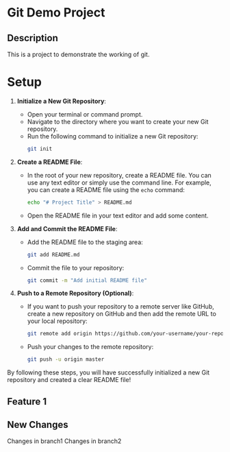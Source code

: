 # Git Demo Project

## Description
This is a project to demonstrate the working of git.

# Setup

1. **Initialize a New Git Repository**:
   - Open your terminal or command prompt.
   - Navigate to the directory where you want to create your new Git repository.
   - Run the following command to initialize a new Git repository:
     ```sh
     git init
     ```

2. **Create a README File**:
   - In the root of your new repository, create a README file. You can use any text editor or simply use the command line. For example, you can create a README file using the `echo` command:
     ```sh
     echo "# Project Title" > README.md
     ```
   - Open the README file in your text editor and add some content.

3. **Add and Commit the README File**:
   - Add the README file to the staging area:
     ```sh
     git add README.md
     ```
   - Commit the file to your repository:
     ```sh
     git commit -m "Add initial README file"
     ```

4. **Push to a Remote Repository (Optional)**:
   - If you want to push your repository to a remote server like GitHub, create a new repository on GitHub and then add the remote URL to your local repository:
     ```sh
     git remote add origin https://github.com/your-username/your-repository-name.git
     ```
   - Push your changes to the remote repository:
     ```sh
     git push -u origin master
     ```

By following these steps, you will have successfully initialized a new Git repository and created a clear README file!
## Feature 1
## New Changes
Changes in branch1
Changes in branch2
